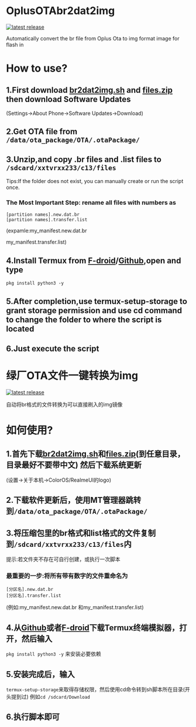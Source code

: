 # OplusOTAbr2dat2img
[![latest release](https://img.shields.io/github/v/tag/xxtvrxx233/OplusOTAbr2dat2img?color=green&include_prereleases&label=version&sort=semver&style=flat-square)](https://github.com/xxtvrxx233/OplusOTAbr2dat2img)

Automatically convert the br file from Oplus Ota to img format image for flash in
# How to use?
## 1.First download [br2dat2img.sh](https://github.com/xxtvrxx233/OplusOTAbr2dat2img/releases/download/1.1/br2dat2img.sh) and [files.zip](https://github.com/xxtvrxx233/OplusOTAbr2dat2img/releases/Download/1.1/files.zip ) then download Software Updates 
(Settings→About Phone→Software Updates→Download)
## 2.Get OTA file from ```/data/ota_package/OTA/.otaPackage/```
## 3.Unzip,and copy .br files and .list files to ```/sdcard/xxtvrxx233/c13/files```
Tips:If the folder does not exist, you can manually create or run the script once.
### The Most Important Step: rename all files with numbers as
```
[partition names].new.dat.br
[partition names].transfer.list
```
(expamle:my_manifest.new.dat.br

my_manifest.transfer.list)
## 4.Install Termux from [F-droid](https://f-droid.org/packages/com.termux/)/[Github](https://github.com/termux/termux-app/releases),open and type 
```
pkg install python3 -y
```
## 5.After completion,use termux-setup-storage to grant storage permission and use cd command to change the folder to where the script is located
## 6.Just execute the script

# 绿厂OTA文件一键转换为img
[![latest release](https://img.shields.io/github/v/tag/xxtvrxx233/OplusOTAbr2dat2img?color=green&include_prereleases&label=version&sort=semver&style=flat-square)](https://github.com/xxtvrxx233/OplusOTAbr2dat2img)

自动将br格式的文件转换为可以直接刷入的img镜像

# 如何使用?
## 1.首先下载[br2dat2img.sh](https://github.com/xxtvrxx233/OplusOTAbr2dat2img/releases/Download/1.1/br2dat2img.sh)和[files.zip](https://github.com/xxtvrxx233/OplusOTAbr2dat2img/releases/Download/1.1/files.zip )(到任意目录，目录最好不要带中文) 然后下载系统更新
(设置→关于本机→ColorOS/RealmeUI的logo)
## 2.下载软件更新后，使用MT管理器跳转到```/data/ota_package/OTA/.otaPackage/```
## 3.将压缩包里的br格式和list格式的文件复制到```/sdcard/xxtvrxx233/c13/files```内
提示:若文件夹不存在可自行创建，或执行一次脚本
### 最重要的一步:将所有带有数字的文件重命名为
```
[分区名].new.dat.br
[分区名].transfer.list
```
 (例如:my_manifest.new.dat.br
 和my_manifest.transfer.list)
## 4.从[Github](https://github.com/termux/termux-app/releases)或者[F-droid](https://f-droid.org/packages/com.termux/)下载Termux终端模拟器，打开，然后输入
```pkg install python3 -y```
来安装必要依赖
## 5.安装完成后，输入
```termux-setup-storage```来取得存储权限，然后使用cd命令转到sh脚本所在目录(开头提到过)
例如```cd /sdcard/Download```
## 6.执行脚本即可
